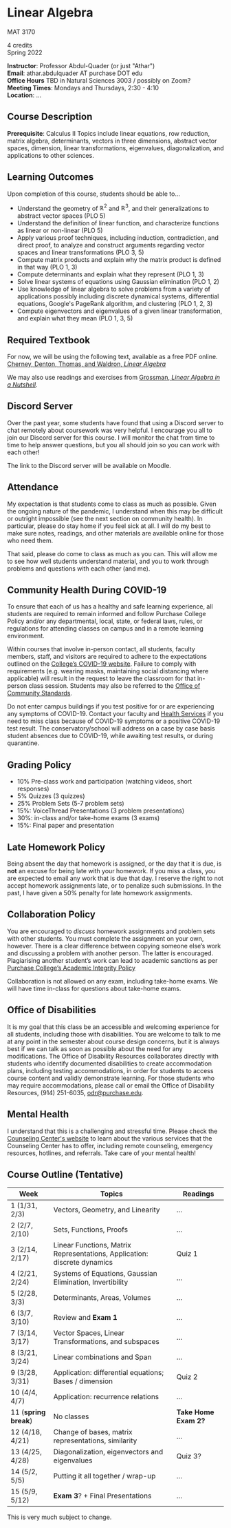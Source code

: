 # Linear Algebra

MAT 3170

4 credits  
Spring 2022

**Instructor**: Professor Abdul-Quader (or just "Athar")  
**Email**: athar.abdulquader AT purchase DOT edu  
**Office Hours** TBD in Natural Sciences 3003 / possibly on Zoom?  
**Meeting Times**: Mondays and Thursdays, 2:30 - 4:10  
**Location**: ...

## Course Description

**Prerequisite**: Calculus II
Topics include linear equations, row reduction, matrix algebra, determinants, vectors in three dimensions, abstract vector spaces, dimension, linear transformations, eigenvalues, diagonalization, and applications to other sciences.

## Learning Outcomes

Upon completion of this course, students should be able to...

* Understand the geometry of $\mathbb{R}^2$ and $\mathbb{R}^3$, and their generalizations to abstract vector spaces (PLO 5)
* Understand the definition of linear function, and characterize functions as linear or non-linear (PLO 5)
* Apply various proof techniques, including induction, contradiction, and direct proof, to analyze and construct arguments regarding vector spaces and linear transformations (PLO 3, 5)
* Compute matrix products and explain why the matrix product is defined in that way (PLO 1, 3)
* Compute determinants and explain what they represent (PLO 1, 3)
* Solve linear systems of equations using Gaussian elimination (PLO 1, 2)
* Use knowledge of linear algebra to solve problems from a variety of applications possibly including discrete dynamical systems, differential equations, Google's PageRank algorithm, and clustering (PLO 1, 2, 3)
* Compute eigenvectors and eigenvalues of a given linear transformation, and explain what they mean (PLO 1, 3, 5)

## Required Textbook

For now, we will be using the following text, available as a free PDF online. [Cherney, Denton, Thomas, and Waldron, *Linear Algebra*](https://www.math.ucdavis.edu/~linear/linear-guest.pdf)

We may also use readings and exercises from [Grossman, *Linear Algebra in a Nutshell*](https://jp-g.de/Skripte/LA-GES-CS-JPG.pdf).

## Discord Server

Over the past year, some students have found that using a Discord server to chat remotely about coursework was very helpful. I encourage you all to join our Discord server for this course. I will monitor the chat from time to time to help answer questions, but you all should join so you can work with each other!

The link to the Discord server will be available on Moodle.

## Attendance

My expectation is that students come to class as much as possible. Given the ongoing nature of the pandemic, I understand when this may be difficult or outright impossible (see the next section on community health). In particular, please do stay home if you feel sick at all. I will do my best to make sure notes, readings, and other materials are available online for those who need them.

That said, please do come to class as much as you can. This will allow me to see how well students understand material, and you to work through problems and questions with each other (and me).

## Community Health During COVID-19

To ensure that each of us has a healthy and safe learning experience, all students are required to remain informed and follow Purchase College Policy and/or any departmental, local, state, or federal laws, rules, or regulations for attending classes on campus and in a remote learning environment.

Within courses that involve in-person contact, all students, faculty members, staff, and visitors are required to adhere to the expectations outlined on the [College’s COVID-19 website](https://www.purchase.edu/covid-19-updates-and-plans/). Failure to comply with requirements (e.g. wearing masks, maintaining social distancing where applicable) will result in the request to leave the classroom for that in-person class session. Students may also be referred to the [Office of Community Standards](https://www.purchase.edu/offices/community-standards/).

Do not enter campus buildings if you test positive for or are experiencing any symptoms of COVID-19. Contact your faculty and [Health Services](https://www.purchase.edu/offices/health-services/index.php) if you need to miss class because of COVID-19 symptoms or a positive COVID-19 test result. The conservatory/school will address on a case by case basis student absences due to COVID-19, while awaiting test results, or during quarantine.

## Grading Policy

* 10% Pre-class work and participation (watching videos, short responses)
* 5% Quizzes (3 quizzes)
* 25% Problem Sets (5-7 problem sets)
* 15%: VoiceThread Presentations (3 problem presentations)
* 30%: in-class and/or take-home exams (3 exams)
* 15%: Final paper and presentation

## Late Homework Policy

Being absent the day that homework is assigned, or the day that it is due, is **not** an excuse for being late with your homework. If you miss a class, you are expected to email any work that is due that day. I reserve the right to not accept homework assignments late, or to penalize such submissions. In the past, I have given a 50% penalty for late homework assignments.

## Collaboration Policy

You are encouraged to *discuss* homework assignments and problem sets with other students. You must complete the assignment on your own, however. There is a clear difference between copying someone else’s work and discussing a problem with another person. The latter is encouraged. Plagiarising another student’s work can lead to academic sanctions as per [Purchase College’s Academic Integrity Policy](https://www.purchase.edu/live/blurbs/840-academic-and-professional-integrity)

Collaboration is not allowed on any exam, including take-home exams. We will have time in-class for questions about take-home exams.

## Office of Disabilities

It is my goal that this class be an accessible and welcoming experience for all students, including those with disabilities. You are welcome to talk to me at any point in the semester about course design concerns, but it is always best if we can talk as soon as possible about the need for any modifications. The Office of Disability Resources collaborates directly with students who identify documented disabilities to create accommodation plans, including testing accommodations, in order for students to access course content and validly demonstrate learning. For those students who may require accommodations, please call or email the Office of Disability Resources, (914) 251-6035, odr@purchase.edu.

## Mental Health

I understand that this is a challenging and stressful time. Please check the [Counseling Center's website](https://www.purchase.edu/counseling-center/index.php) to learn about the various services that the Counseling Center has to offer, including remote counseling, emergency resources, hotlines, and referrals. Take care of your mental health!

## Course Outline (Tentative)

| Week | Topics | Readings |
| ---- | ------ | -------- |
| 1 (1/31, 2/3) | Vectors, Geometry, and Linearity | ... |
| 2 (2/7, 2/10) | Sets, Functions, Proofs | ... |
| 3 (2/14, 2/17) | Linear Functions, Matrix Representations, Application: discrete dynamics | Quiz 1 |
| 4 (2/21, 2/24) | Systems of Equations, Gaussian Elimination, Invertibility |  ... |
| 5 (2/28, 3/3) | Determinants, Areas, Volumes | ... |
| 6 (3/7, 3/10) | Review and **Exam 1** | ...  |
| 7 (3/14, 3/17) | Vector Spaces, Linear Transformations, and subspaces | ... |
| 8 (3/21, 3/24) | Linear combinations and Span | ... |
| 9 (3/28, 3/31) | Application: differential equations; Bases / dimension | Quiz 2 |
| 10 (4/4, 4/7) | Application: recurrence relations | ... |
| 11 (**spring break**) | No classes  | **Take Home Exam 2?** |
| 12 (4/18, 4/21) | Change of bases, matrix representations, similarity | ... |
| 13 (4/25, 4/28) | Diagonalization, eigenvectors and eigenvalues | Quiz 3? |
| 14 (5/2, 5/5) | Putting it all together / wrap-up | ... |
| 15 (5/9, 5/12) | **Exam 3**? + Final Presentations | ... |

This is very much subject to change.
